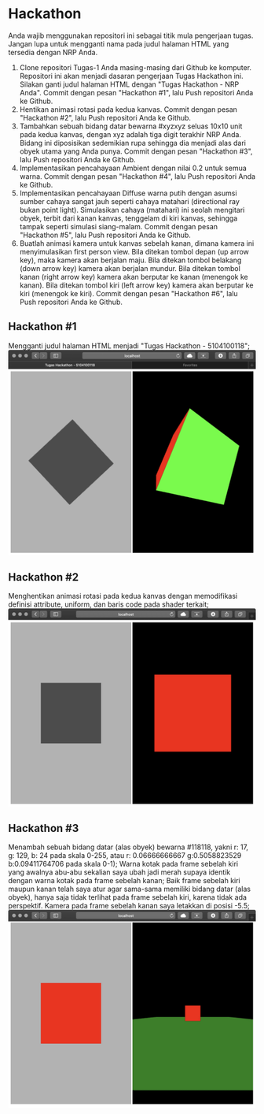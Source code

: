 # Hackathon

Anda wajib menggunakan repositori ini sebagai titik mula pengerjaan tugas.
Jangan lupa untuk mengganti nama pada judul halaman HTML yang tersedia dengan NRP Anda.

1. Clone repositori Tugas-1 Anda masing-masing dari Github ke komputer. Repositori ini akan menjadi dasaran pengerjaan Tugas Hackathon ini. Silakan ganti judul halaman HTML dengan "Tugas Hackathon - NRP Anda". Commit dengan pesan "Hackathon #1", lalu Push repositori Anda ke Github.
2. Hentikan animasi rotasi pada kedua kanvas. Commit dengan pesan "Hackathon #2", lalu Push repositori Anda ke Github.
3. Tambahkan sebuah bidang datar bewarna #xyzxyz seluas 10x10 unit pada kedua kanvas, dengan xyz adalah tiga digit terakhir NRP Anda. Bidang ini diposisikan sedemikian rupa sehingga dia menjadi alas dari obyek utama yang Anda punya. Commit dengan pesan "Hackathon #3", lalu Push repositori Anda ke Github.
4. Implementasikan pencahayaan Ambient dengan nilai 0.2 untuk semua warna. Commit dengan pesan "Hackathon #4", lalu Push repositori Anda ke Github.
5. Implementasikan pencahayaan Diffuse warna putih dengan asumsi sumber cahaya sangat jauh seperti cahaya matahari (directional ray bukan point light). Simulasikan cahaya (matahari) ini seolah mengitari obyek, terbit dari kanan kanvas, tenggelam di kiri kanvas, sehingga tampak seperti simulasi siang-malam. Commit dengan pesan "Hackathon #5", lalu Push repositori Anda ke Github.
6. Buatlah animasi kamera untuk kanvas sebelah kanan, dimana kamera ini menyimulasikan first person view. Bila ditekan tombol depan (up arrow key), maka kamera akan berjalan maju. Bila ditekan tombol belakang (down arrow key) kamera akan berjalan mundur. Bila ditekan tombol kanan (right arrow key) kamera akan berputar ke kanan (menengok ke kanan). Bila ditekan tombol kiri (left arrow key) kamera akan berputar ke kiri (menengok ke kiri). Commit dengan pesan "Hackathon #6", lalu Push repositori Anda ke Github.

## Hackathon #1

Mengganti judul halaman HTML menjadi "Tugas Hackathon - 5104100118";
![Hackathon #1](hackathon1.jpg)

## Hackathon #2

Menghentikan animasi rotasi pada kedua kanvas dengan memodifikasi definisi attribute, uniform, dan baris code pada shader terkait;
![Hackathon #2](hackathon2.jpg)

## Hackathon #3

Menambah sebuah bidang datar (alas obyek) bewarna #118118, yakni r: 17, g: 129, b: 24 pada skala 0-255, atau r: 0.06666666667 g:0.5058823529 b:0.09411764706 pada skala 0-1); Warna kotak pada frame sebelah kiri yang awalnya abu-abu sekalian saya ubah jadi merah supaya identik dengan warna kotak pada frame sebelah kanan; Baik frame sebelah kiri maupun kanan telah saya atur agar sama-sama memiliki bidang datar (alas obyek), hanya saja tidak terlihat pada frame sebelah kiri, karena tidak ada perspektif. Kamera pada frame sebelah kanan saya letakkan di posisi -5.5;
![Hackathon #3](hackathon3.jpg)
